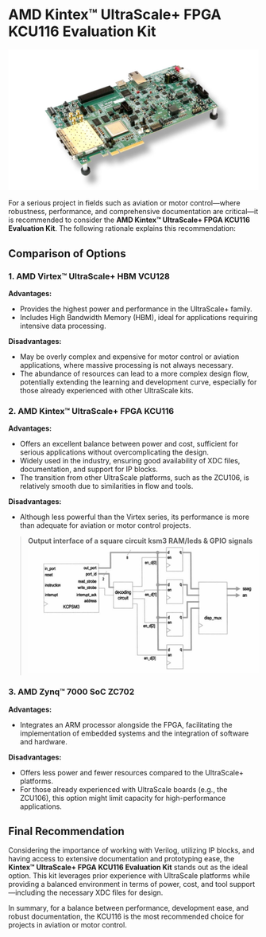 # AMD Kintex™ UltraScale+ FPGA KCU116 Evaluation Kit

![Product Image](https://github.com/victor0989/AMD-Kintex-UltraScale-FPGA-KCU116-Evaluation-Kit/blob/main/2755134-kcu-116-kit-product.jpg)

For a serious project in fields such as aviation or motor control—where robustness, performance, and comprehensive documentation are critical—it is recommended to consider the **AMD Kintex™ UltraScale+ FPGA KCU116 Evaluation Kit**. The following rationale explains this recommendation:

## Comparison of Options

### 1. AMD Virtex™ UltraScale+ HBM VCU128

**Advantages:**
- Provides the highest power and performance in the UltraScale+ family.
- Includes High Bandwidth Memory (HBM), ideal for applications requiring intensive data processing.

**Disadvantages:**
- May be overly complex and expensive for motor control or aviation applications, where massive processing is not always necessary.
- The abundance of resources can lead to a more complex design flow, potentially extending the learning and development curve, especially for those already experienced with other UltraScale kits.

### 2. AMD Kintex™ UltraScale+ FPGA KCU116

**Advantages:**
- Offers an excellent balance between power and cost, sufficient for serious applications without overcomplicating the design.
- Widely used in the industry, ensuring good availability of XDC files, documentation, and support for IP blocks.
- The transition from other UltraScale platforms, such as the ZCU106, is relatively smooth due to similarities in flow and tools.

**Disadvantages:**
- Although less powerful than the Virtex series, its performance is more than adequate for aviation or motor control projects.

> **Output interface of a square circuit ksm3 RAM/leds & GPIO signals**  
![Screenshot](https://github.com/victor0989/AMD-Kintex-UltraScale-FPGA-KCU116-Evaluation-Kit/blob/main/Captura%20de%20pantalla%202025-02-27%20161554.png)

### 3. AMD Zynq™ 7000 SoC ZC702

**Advantages:**
- Integrates an ARM processor alongside the FPGA, facilitating the implementation of embedded systems and the integration of software and hardware.

**Disadvantages:**
- Offers less power and fewer resources compared to the UltraScale+ platforms.
- For those already experienced with UltraScale boards (e.g., the ZCU106), this option might limit capacity for high-performance applications.

## Final Recommendation

Considering the importance of working with Verilog, utilizing IP blocks, and having access to extensive documentation and prototyping ease, the **Kintex™ UltraScale+ FPGA KCU116 Evaluation Kit** stands out as the ideal option. This kit leverages prior experience with UltraScale platforms while providing a balanced environment in terms of power, cost, and tool support—including the necessary XDC files for design.

In summary, for a balance between performance, development ease, and robust documentation, the KCU116 is the most recommended choice for projects in aviation or motor control.

